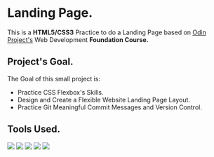 # Landing Page.
This is a <b>HTML5/CSS3</b> Practice to do a Landing Page based on <a href="https://www.theodinproject.com/">Odin Project's</a> Web Development <b>Foundation Course.</b>

## Project's Goal.
The Goal of this small project is:
- Practice CSS Flexbox's Skills.
- Design and Create a Flexible Website Landing Page Layout.
- Practice Git Meaningful Commit Messages and Version Control.


## Tools Used.
<img src="https://img.shields.io/badge/HTML5-E34F26?style=for-the-badge&logo=html5&logoColor=white"/>
<img src="https://img.shields.io/badge/CSS3-1572B6?style=for-the-badge&logo=css3&logoColor=white"/>
<img src="https://img.shields.io/badge/Visual_Studio_Code-0078D4?style=for-the-badge&logo=visual%20studio%20code&logoColor=white"/>
<img src="https://img.shields.io/badge/GIT-E44C30?style=for-the-badge&logo=git&logoColor=white"/>
<img src="https://img.shields.io/badge/GNU%20Bash-4EAA25?style=for-the-badge&logo=GNU%20Bash&logoColor=white"/>